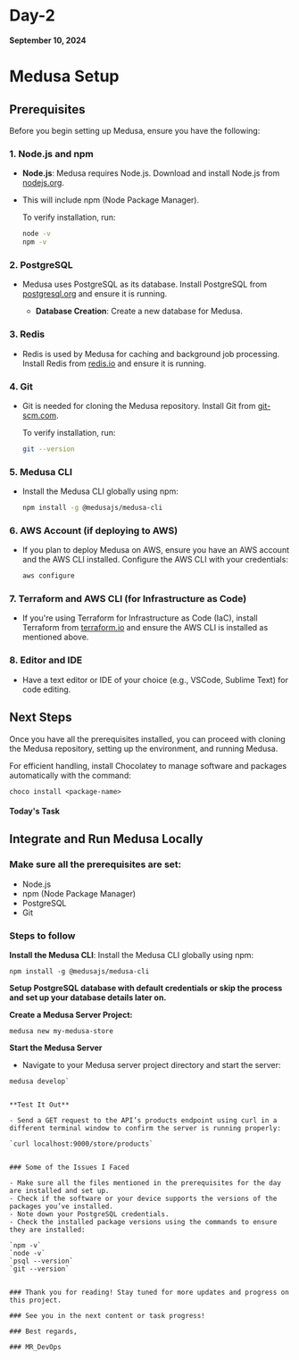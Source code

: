 # Day-2
**September 10, 2024**

# Medusa Setup

## Prerequisites

Before you begin setting up Medusa, ensure you have the following:

### 1. Node.js and npm

- **Node.js**: Medusa requires Node.js. Download and install Node.js from [nodejs.org](https://nodejs.org/).
- This will include npm (Node Package Manager).

  To verify installation, run:
  ```bash
  node -v
  npm -v
  

### 2. PostgreSQL

- Medusa uses PostgreSQL as its database. Install PostgreSQL from [postgresql.org](https://www.postgresql.org/download/) and ensure it is running.

  - **Database Creation**: Create a new database for Medusa.

### 3. Redis

- Redis is used by Medusa for caching and background job processing. Install Redis from [redis.io](https://redis.io/download/) and ensure it is running.

### 4. Git

- Git is needed for cloning the Medusa repository. Install Git from [git-scm.com](https://git-scm.com/downloads).

  To verify installation, run:
  ```bash
  git --version
  

### 5. Medusa CLI

- Install the Medusa CLI globally using npm:
  ```bash
  npm install -g @medusajs/medusa-cli
  

### 6. AWS Account (if deploying to AWS)

- If you plan to deploy Medusa on AWS, ensure you have an AWS account and the AWS CLI installed. Configure the AWS CLI with your credentials:
  ```bash
  aws configure
  

### 7. Terraform and AWS CLI (for Infrastructure as Code)

- If you're using Terraform for Infrastructure as Code (IaC), install Terraform from [terraform.io](https://www.terraform.io/downloads) and ensure the AWS CLI is installed as mentioned above.

### 8. Editor and IDE

- Have a text editor or IDE of your choice (e.g., VSCode, Sublime Text) for code editing.

## Next Steps

Once you have all the prerequisites installed, you can proceed with cloning the Medusa repository, setting up the environment, and running Medusa.

For efficient handling, install Chocolatey to manage software and packages automatically with the command:

`choco install <package-name>`


#### Today's Task

## Integrate and Run Medusa Locally

### Make sure all the prerequisites are set:

- Node.js
- npm (Node Package Manager)
- PostgreSQL
- Git

### Steps to follow

**Install the Medusa CLI**: Install the Medusa CLI globally using npm:

`npm install -g @medusajs/medusa-cli`


**Setup PostgreSQL database with default credentials or skip the process and set up your database details later on.**

**Create a Medusa Server Project:**

`medusa new my-medusa-store`


**Start the Medusa Server**

- Navigate to your Medusa server project directory and start the server:
  
```cd my-medusa-store
medusa develop`


**Test It Out**

- Send a GET request to the API’s products endpoint using curl in a different terminal window to confirm the server is running properly:

`curl localhost:9000/store/products`


### Some of the Issues I Faced

- Make sure all the files mentioned in the prerequisites for the day are installed and set up.
- Check if the software or your device supports the versions of the packages you’ve installed.
- Note down your PostgreSQL credentials.
- Check the installed package versions using the commands to ensure they are installed:

`npm -v`
`node -v`
`psql --version`
`git --version`


### Thank you for reading! Stay tuned for more updates and progress on this project.

### See you in the next content or task progress!

### Best regards,

### MR_DevOps

  
